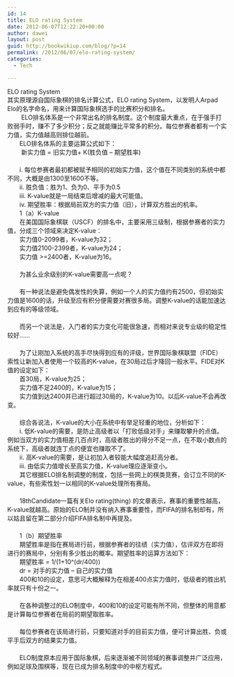 ```yaml
---
id: 14
title: ELO rating System
date: 2012-06-07T12:22:20+00:00
author: dawei
layout: post
guid: http://bookwikiup.com/blog/?p=14
permalink: /2012/06/07/elo-rating-system/
categories:
  - Tech

---
```

ELO rating System  
其实原理源自国际象棋的排名计算公式，ELO rating System，以发明人Arpad Elo的名字命名，用来计算国际象棋选手的比赛积分和排名。  
　　 ELO排名体系是一个非常出名的排名制度。这个制度最大重点，在于强手打败弱手时，赚不了多少积分；反之就能赚比平常多的积分。每位参赛者都有一个实力值，实力值越高则排位越前。  
　　ELO排名体系的主要运算公式如下：  
　　 新实力值 = 旧实力值+ K(胜负值 – 期望胜率)  
　　  
　　i. 每位参赛者最初都被赋予相同的初始实力值，这个值在不同类别的系统中都不同，大概是由1300至1600不等。  
　　ii. 胜负值：胜为1、负为0、平手为0.5  
　　iii. K-value就是一局结束后增减的最大可能值。  
　　iv. 期望胜率：根据局前双方的实力值（旧），计算双方胜出的机率。  
　　1（a）K-value  
　　在美国国际象棋联（USCF）的排名中，主要采用三级制，根据参赛者的实力值，分成三个领域来决定K-value：  
　　实力值0-2099者，K-value为32；  
　　实力值2100-2399者，K-value为24；  
　　实力值 >=2400者，K-value为16。  
　　  
　　为甚么业余级别的K-value需要高一点呢？  
　　  
　　有一种说法是避免偶发性的失算，例如一个人的实力值约有2500，但初始实力值是1600的话，升级至应有积分便需要对赛很多局。调整K-value的话能加速达到应有的等级领域。  
　　  
　　而另一个说法是，入门者的实力变化可能很急速，而相对来说专业级的稳定性较好……  
　　  
　　为了让刚加入系统的高手尽快得到应有的评级，世界国际象棋联盟（FIDE）索性让新加入者使用一个较高的K-value，在30局过后才降回一般水平。FIDE对K值的设定如下：  
　　首30局，K-value为25；  
　　实力值不足2400的，K-value为15；  
　　实力值到达2400并已进行超过30局的，K-value为10。以后K-value不会再改变。  
　　  
　　综合各说法，K-value的大小在系统中有举足轻重的地位，分析如下：  
　　i. 低K-value的需要，是防止高级者以「打败低级对手」来赚取攀升的点值。例如当双方的实力值相差几百点时，高级者胜出的得分不足一点，在不取小数点的系统下，高级者就连丁点的便宜也赚取不了。  
　　ii. 高K-value的需要，是让初加入者较能大幅度追赶高分者。  
　　iii. 由低实力值增长至高实力值，K-value理应逐渐变小。  
　　其它根据ELO排名制调整的制度，包括一些网上的棋类竞赛，会订立不同的K-value，有些索性划一以相同的K-value处理所有赛局。  
　　  
　　18thCandidate一篇有关Elo rating(thing) 的文章表示，赛事的重要性越高，K-value就越高。原始的ELO制并没有纳入赛事重要性，而FIFA的排名制却有，所以姑且留在第二部分介绍FIFA排名制中再提及。  
　　  
　　1（b）期望胜率  
　　期望胜率是指在赛局进行前，根据参赛者的往绩（实力值），估评双方在即将进行的赛局中，分别有多少胜出的概率。期望胜率的运算方法如下：  
　　期望胜率 = 1/(1+10^(dr/400))  
　　dr = 对手的实力值 – 自己的实力值  
　　400和10的设定，意思可大概解释为在相差400点实力值时，低级者的胜出机率就只有十份之一。  
　　  
　　在各种调整过的ELO制度中，400和10的设定可能有所不同，但整体的用意都是计算每位参赛者在局前的期望取胜率。  
　　  
　　每位参赛者在该局进行前，只要知道对手的目前实力值，便可计算出胜、负或平手后双方的结果实力值。  
　　  
　　ELO制度原本应用于国际象棋，后来逐渐被不同领域的赛事调整并广泛应用，例如足球及围棋等，现在已成为排名制度中的中枢方程式。
